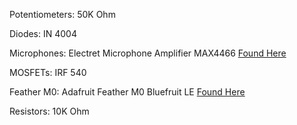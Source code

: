 Potentiometers: 50K Ohm

Diodes: IN 4004

Microphones: Electret Microphone Amplifier MAX4466 [Found Here](https://www.amazon.com/Aideepen-Electret-Microphone-Amplifier-Adjustable/dp/B07BBNBT83/ref=sr_1_15?keywords=arduino+microphone&qid=1552445808&s=gateway&sr=8-15)

MOSFETs: IRF 540

Feather M0: Adafruit Feather M0 Bluefruit LE [Found Here](https://www.adafruit.com/product/2995)

Resistors: 10K Ohm